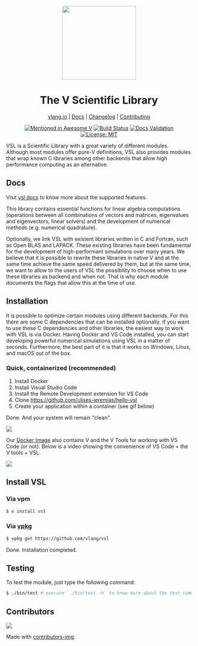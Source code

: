 <div align="center">
<p>
    <img
        style="width: 200px"
        width="200"
        src="https://raw.githubusercontent.com/vlang/vsl/master/static/vsl-logo.png?sanitize=true"
    >
</p>
<h1>The V Scientific Library</h1>

[vlang.io](https://vlang.io) |
[Docs](https://vlang.github.io/vsl) |
[Changelog](#) |
[Contributing](https://github.com/vlang/vsl/blob/master/CONTRIBUTING.md)

</div>
<div align="center">

[![Mentioned in Awesome V][awesomevbadge]][awesomevurl]
[![Build Status][workflowbadge]][workflowurl]
[![Docs Validation][validatedocsbadge]][validatedocsurl]
[![License: MIT][licensebadge]][licenseurl]

</div>

VSL is a Scientific Library with a great variety of different modules.
Although most modules offer pure-V definitions, VSL also provides modules
that wrap known C libraries among other backends that allow
high performance computing as an alternative.

## Docs

Visit [vsl docs](https://vlang.github.io/vsl) to know more about the supported features.

This library contains essential functions for linear algebra computations
(operations between all combinations of vectors and matrices, eigenvalues and eigenvectors,
linear solvers) and the development of numerical methods (e.g. numerical quadrature).

Optionally, we link VSL with existent libraries written 
in C and Fortran, such as Open BLAS and LAPACK.
These existing libraries have been fundamental for the development of high-performant
simulations over many years. We believe that it is possible to rewrite these
libraries in native V and at the same time achieve the same speed delivered by them, but at the same
time, we want to allow to the users of VSL the possibility to choose when to use these libraries
as backend and when not. That is why each module documents the flags that allow this at the
time of use.

## Installation

It is possible to optimize certain modules using different backends.
For this there are some C dependencies that can be installed optionally.
If you want to use these C dependencies and other libraries,
the easiest way to work with VSL is via Docker.
Having Docker and VS Code installed, you can start developing powerful numerical simulations
using VSL in a matter of seconds. Furthermore, the best part of it is that it works on
Windows, Linux, and macOS out of the box.

### Quick, containerized (recommended)

1. Install Docker
2. Install Visual Studio Code
3. Install the Remote Development extension for VS Code
4. Clone https://github.com/ulises-jeremias/hello-vsl
5. Create your application within a container (see gif below)

Done. And your system will remain "clean".

![](https://raw.githubusercontent.com/vlang/vsl/master/static/vscode-open-in-container.gif)

Our [Docker Image](https://hub.docker.com/repository/docker/ulisesjeremias/vsl)
also contains V and the V Tools for working with VS Code (or not).
Below is a video showing the convenience of
VS Code + the V tools + VSL.

![](https://raw.githubusercontent.com/vlang/vsl/master/static/container.gif)

## Install VSL

### Via vpm

```sh
$ v install vsl
```

### Via [vpkg](https://github.com/v-pkg/vpkg)

```sh
$ vpkg get https://github.com/vlang/vsl
```

Done. Installation completed.

## Testing

To test the module, just type the following command:

```sh
$ ./bin/test # execute `./bin/test -h` to know more about the test command
```

## Contributors

<a href="https://github.com/vlang/vsl/contributors">
  <img src="https://contrib.rocks/image?repo=vlang/vsl"/>
</a>

Made with [contributors-img](https://contrib.rocks).

[awesomevbadge]: https://awesome.re/mentioned-badge.svg
[workflowbadge]: https://github.com/vlang/vsl/workflows/Build%20and%20Test%20with%20deps/badge.svg
[validatedocsbadge]: https://github.com/vlang/vsl/workflows/Validate%20Docs/badge.svg
[licensebadge]: https://img.shields.io/badge/License-MIT-blue.svg
[awesomevurl]: https://github.com/vlang/awesome-v/blob/master/README.md#scientific-computing
[workflowurl]: https://github.com/vlang/vsl/commits/master
[validatedocsurl]: https://github.com/vlang/vsl/commits/master
[licenseurl]: https://github.com/vlang/vsl/blob/master/LICENSE
